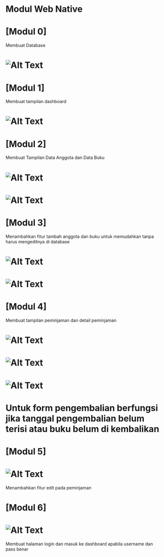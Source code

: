 # Modul Web Native
# [Modul 0]
Membuat Database
# ![Alt Text](https://github.com/Yeremia395/Native/blob/master/database.png)
# [Modul 1]
Membuat tampilan dashboard
# ![Alt Text](https://github.com/Yeremia395/Native/blob/master/dashboard.png)
# [Modul 2]
Membuat Tampilan Data Anggota dan Data Buku
# ![Alt Text](https://github.com/Yeremia395/Native/blob/master/anggota.png)
# ![Alt Text](https://github.com/Yeremia395/Native/blob/master/buku.png)
# [Modul 3]
Menambahkan fitur tambah anggota dan buku untuk memudahkan tanpa harus mengeditnya di database
# ![Alt Text](https://github.com/Yeremia395/Native/blob/master/tambah%20anggota.png)
# ![Alt Text](https://github.com/Yeremia395/Native/blob/master/tambah%20buku.png)
# [Modul 4]
Membuat tampilan peminjaman dan detail peminjaman
# ![Alt Text](https://github.com/Yeremia395/Native/blob/master/peminjaman.png)
# ![Alt Text](https://github.com/Yeremia395/Native/blob/master/detail%20pinjam%20new.png)
# ![Alt Text](https://github.com/Yeremia395/Native/blob/master/form%20pengembalian%20new.png)
# Untuk form pengembalian berfungsi jika tanggal pengembalian belum terisi atau buku belum di kembalikan
# [Modul 5]
# ![Alt Text](https://github.com/Yeremia395/Native/blob/master/edit%20peminjaman%20new.png)
Menambahkan fitur edit pada peminjaman
# [Modul 6]
# ![Alt Text](https://github.com/Yeremia395/Native/blob/master/login.png)
Membuat halaman login dan masuk ke dashboard apabila username dan pass benar

